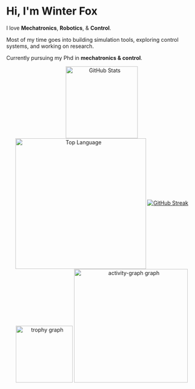 # Hi, I'm Winter Fox

I love **Mechatronics**, **Robotics**, & **Control**.

Most of my time goes into building simulation tools, exploring control systems, and working on research.  

Currently pursuing my Phd in **mechatronics & control**.

<div align="center" id="github-metrics">
  <a href="https://github.com/WinterTheFox/github-readme-stats?tab=readme-ov-file#github-stats-card"><img height="190" align="center" alt="GitHub Stats" src="https://github-readme-stats.vercel.app/api?username=WinterTheFox&show_icons=true&custom_title=GitHub+Statistics&title_color=cba6f7&theme=catppuccin_mocha&border_color=45475a"/></a>
  <a href="https://github.com/WinterTheFox/github-readme-stats?tab=readme-ov-file#top-languages-card"><img width="345" align="center" alt="Top Language" src="https://github-readme-stats.vercel.app/api/top-langs/?username=WinterTheFox&layout=compact&title_color=cba6f7&theme=catppuccin_mocha&border_color=45475a"/></a>
  <a href="https://git.io/streak-stats"><img src="https://streak-stats.demolab.com?user=WinterTheFox&theme=catppuccin-macchiato&exclude_days=Mon%2CTue%2CWed%2CThu&border=45475A&fire=CBA6F7&ring=B7BDF8&background=1E2030" alt="GitHub Streak" /></a>
  
  <img src="https://github-profile-trophy.vercel.app?username=WinterTheFox&theme=aura&column=-1&row=1&margin-w=8&margin-h=8&no-bg=true&no-frame=true&order=4" height="150" alt="trophy graph"  />
  
  <img src="https://github-readme-activity-graph.vercel.app/graph?username=WinterTheFox&radius=16&theme=catppuccin_mocha&area=true&order=5" height="300" alt="activity-graph graph"  />
</div>

